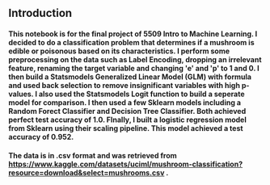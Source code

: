 ## Introduction

#### This notebook is for the final project of 5509 Intro to Machine Learning. I decided to do a classification problem that determines if a mushroom is edible or poisonous based on its characteristics. I perform some preprocessing on the data such as Label Encoding, dropping an irrelevant feature, renaming the target variable and changing 'e' and 'p' to 1 and 0. I then build a Statsmodels Generalized Linear Model (GLM) with formula and used back selection to remove insignificant variables with high p-values. I also used the Statsmodels Logit function to build a seperate model for comparison. I then used a few Sklearn models including a Random Forect Classifier and Decision Tree Classifier. Both achieved perfect test accuracy of 1.0. FInally, I built a logistic regression model from Sklearn using their scaling pipeline. This model achieved a test accuracy of 0.952.

#### The data is in .csv format and was retrieved from https://www.kaggle.com/datasets/uciml/mushroom-classification?resource=download&select=mushrooms.csv .
